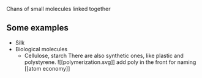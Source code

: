 Chans of small molecules linked together

## Some examples
- Silk
- Biological molecules
	- Cellulose, starch
There are also synthetic ones, like plastic and polystyrene.
![[polymerization.svg]]
add poly in the front for naming
[[atom economy]]